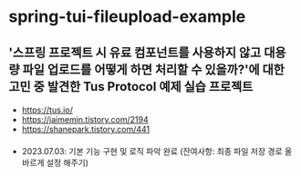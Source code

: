 # spring-tui-fileupload-example

## '스프링 프로젝트 시 유료 컴포넌트를 사용하지 않고 대용량 파일 업로드를 어떻게 하면 처리할 수 있을까?'에 대한 고민 중 발견한 Tus Protocol 예제 실습 프로젝트

#### <Reference>
- https://tus.io/
- https://jaimemin.tistory.com/2194
- https://shanepark.tistory.com/441

#### <DevLog>
- 2023.07.03: 기본 기능 구현 및 로직 파악 완료 (잔여사항: 최종 파일 저장 경로 올바르게 설정 해주기)
